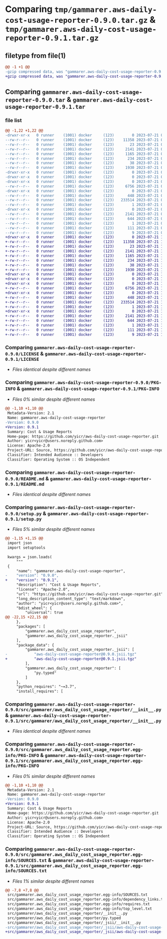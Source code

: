 # Comparing `tmp/gammarer.aws-daily-cost-usage-reporter-0.9.0.tar.gz` & `tmp/gammarer.aws-daily-cost-usage-reporter-0.9.1.tar.gz`

## filetype from file(1)

```diff
@@ -1 +1 @@
-gzip compressed data, was "gammarer.aws-daily-cost-usage-reporter-0.9.0.tar", last modified: Fri Jul 21 09:01:27 2023, max compression
+gzip compressed data, was "gammarer.aws-daily-cost-usage-reporter-0.9.1.tar", last modified: Fri Jul 21 19:20:20 2023, max compression
```

## Comparing `gammarer.aws-daily-cost-usage-reporter-0.9.0.tar` & `gammarer.aws-daily-cost-usage-reporter-0.9.1.tar`

### file list

```diff
@@ -1,22 +1,22 @@
-drwxr-xr-x   0 runner    (1001) docker     (123)        0 2023-07-21 09:01:27.269757 gammarer.aws-daily-cost-usage-reporter-0.9.0/
--rw-r--r--   0 runner    (1001) docker     (123)    11358 2023-07-21 09:01:15.000000 gammarer.aws-daily-cost-usage-reporter-0.9.0/LICENSE
--rw-r--r--   0 runner    (1001) docker     (123)       23 2023-07-21 09:01:15.000000 gammarer.aws-daily-cost-usage-reporter-0.9.0/MANIFEST.in
--rw-r--r--   0 runner    (1001) docker     (123)     2141 2023-07-21 09:01:27.269757 gammarer.aws-daily-cost-usage-reporter-0.9.0/PKG-INFO
--rw-r--r--   0 runner    (1001) docker     (123)     1165 2023-07-21 09:01:15.000000 gammarer.aws-daily-cost-usage-reporter-0.9.0/README.md
--rw-r--r--   0 runner    (1001) docker     (123)      234 2023-07-21 09:01:15.000000 gammarer.aws-daily-cost-usage-reporter-0.9.0/pyproject.toml
--rw-r--r--   0 runner    (1001) docker     (123)       38 2023-07-21 09:01:27.269757 gammarer.aws-daily-cost-usage-reporter-0.9.0/setup.cfg
--rw-r--r--   0 runner    (1001) docker     (123)     1930 2023-07-21 09:01:15.000000 gammarer.aws-daily-cost-usage-reporter-0.9.0/setup.py
-drwxr-xr-x   0 runner    (1001) docker     (123)        0 2023-07-21 09:01:27.269757 gammarer.aws-daily-cost-usage-reporter-0.9.0/src/
-drwxr-xr-x   0 runner    (1001) docker     (123)        0 2023-07-21 09:01:27.269757 gammarer.aws-daily-cost-usage-reporter-0.9.0/src/gammarer/
-drwxr-xr-x   0 runner    (1001) docker     (123)        0 2023-07-21 09:01:27.269757 gammarer.aws-daily-cost-usage-reporter-0.9.0/src/gammarer/aws_daily_cost_usage_reporter/
--rw-r--r--   0 runner    (1001) docker     (123)     6756 2023-07-21 09:01:15.000000 gammarer.aws-daily-cost-usage-reporter-0.9.0/src/gammarer/aws_daily_cost_usage_reporter/__init__.py
-drwxr-xr-x   0 runner    (1001) docker     (123)        0 2023-07-21 09:01:27.269757 gammarer.aws-daily-cost-usage-reporter-0.9.0/src/gammarer/aws_daily_cost_usage_reporter/_jsii/
--rw-r--r--   0 runner    (1001) docker     (123)      448 2023-07-21 09:01:15.000000 gammarer.aws-daily-cost-usage-reporter-0.9.0/src/gammarer/aws_daily_cost_usage_reporter/_jsii/__init__.py
--rw-r--r--   0 runner    (1001) docker     (123)   233514 2023-07-21 09:01:15.000000 gammarer.aws-daily-cost-usage-reporter-0.9.0/src/gammarer/aws_daily_cost_usage_reporter/_jsii/aws-daily-cost-usage-reporter@0.9.0.jsii.tgz
--rw-r--r--   0 runner    (1001) docker     (123)        1 2023-07-21 09:01:15.000000 gammarer.aws-daily-cost-usage-reporter-0.9.0/src/gammarer/aws_daily_cost_usage_reporter/py.typed
-drwxr-xr-x   0 runner    (1001) docker     (123)        0 2023-07-21 09:01:27.269757 gammarer.aws-daily-cost-usage-reporter-0.9.0/src/gammarer.aws_daily_cost_usage_reporter.egg-info/
--rw-r--r--   0 runner    (1001) docker     (123)     2141 2023-07-21 09:01:27.000000 gammarer.aws-daily-cost-usage-reporter-0.9.0/src/gammarer.aws_daily_cost_usage_reporter.egg-info/PKG-INFO
--rw-r--r--   0 runner    (1001) docker     (123)      644 2023-07-21 09:01:27.000000 gammarer.aws-daily-cost-usage-reporter-0.9.0/src/gammarer.aws_daily_cost_usage_reporter.egg-info/SOURCES.txt
--rw-r--r--   0 runner    (1001) docker     (123)        1 2023-07-21 09:01:27.000000 gammarer.aws-daily-cost-usage-reporter-0.9.0/src/gammarer.aws_daily_cost_usage_reporter.egg-info/dependency_links.txt
--rw-r--r--   0 runner    (1001) docker     (123)      111 2023-07-21 09:01:27.000000 gammarer.aws-daily-cost-usage-reporter-0.9.0/src/gammarer.aws_daily_cost_usage_reporter.egg-info/requires.txt
--rw-r--r--   0 runner    (1001) docker     (123)        9 2023-07-21 09:01:27.000000 gammarer.aws-daily-cost-usage-reporter-0.9.0/src/gammarer.aws_daily_cost_usage_reporter.egg-info/top_level.txt
+drwxr-xr-x   0 runner    (1001) docker     (123)        0 2023-07-21 19:20:20.222442 gammarer.aws-daily-cost-usage-reporter-0.9.1/
+-rw-r--r--   0 runner    (1001) docker     (123)    11358 2023-07-21 19:20:06.000000 gammarer.aws-daily-cost-usage-reporter-0.9.1/LICENSE
+-rw-r--r--   0 runner    (1001) docker     (123)       23 2023-07-21 19:20:06.000000 gammarer.aws-daily-cost-usage-reporter-0.9.1/MANIFEST.in
+-rw-r--r--   0 runner    (1001) docker     (123)     2141 2023-07-21 19:20:20.222442 gammarer.aws-daily-cost-usage-reporter-0.9.1/PKG-INFO
+-rw-r--r--   0 runner    (1001) docker     (123)     1165 2023-07-21 19:20:06.000000 gammarer.aws-daily-cost-usage-reporter-0.9.1/README.md
+-rw-r--r--   0 runner    (1001) docker     (123)      234 2023-07-21 19:20:06.000000 gammarer.aws-daily-cost-usage-reporter-0.9.1/pyproject.toml
+-rw-r--r--   0 runner    (1001) docker     (123)       38 2023-07-21 19:20:20.222442 gammarer.aws-daily-cost-usage-reporter-0.9.1/setup.cfg
+-rw-r--r--   0 runner    (1001) docker     (123)     1930 2023-07-21 19:20:06.000000 gammarer.aws-daily-cost-usage-reporter-0.9.1/setup.py
+drwxr-xr-x   0 runner    (1001) docker     (123)        0 2023-07-21 19:20:20.218442 gammarer.aws-daily-cost-usage-reporter-0.9.1/src/
+drwxr-xr-x   0 runner    (1001) docker     (123)        0 2023-07-21 19:20:20.218442 gammarer.aws-daily-cost-usage-reporter-0.9.1/src/gammarer/
+drwxr-xr-x   0 runner    (1001) docker     (123)        0 2023-07-21 19:20:20.222442 gammarer.aws-daily-cost-usage-reporter-0.9.1/src/gammarer/aws_daily_cost_usage_reporter/
+-rw-r--r--   0 runner    (1001) docker     (123)     6756 2023-07-21 19:20:06.000000 gammarer.aws-daily-cost-usage-reporter-0.9.1/src/gammarer/aws_daily_cost_usage_reporter/__init__.py
+drwxr-xr-x   0 runner    (1001) docker     (123)        0 2023-07-21 19:20:20.222442 gammarer.aws-daily-cost-usage-reporter-0.9.1/src/gammarer/aws_daily_cost_usage_reporter/_jsii/
+-rw-r--r--   0 runner    (1001) docker     (123)      448 2023-07-21 19:20:06.000000 gammarer.aws-daily-cost-usage-reporter-0.9.1/src/gammarer/aws_daily_cost_usage_reporter/_jsii/__init__.py
+-rw-r--r--   0 runner    (1001) docker     (123)   233514 2023-07-21 19:20:06.000000 gammarer.aws-daily-cost-usage-reporter-0.9.1/src/gammarer/aws_daily_cost_usage_reporter/_jsii/aws-daily-cost-usage-reporter@0.9.1.jsii.tgz
+-rw-r--r--   0 runner    (1001) docker     (123)        1 2023-07-21 19:20:06.000000 gammarer.aws-daily-cost-usage-reporter-0.9.1/src/gammarer/aws_daily_cost_usage_reporter/py.typed
+drwxr-xr-x   0 runner    (1001) docker     (123)        0 2023-07-21 19:20:20.222442 gammarer.aws-daily-cost-usage-reporter-0.9.1/src/gammarer.aws_daily_cost_usage_reporter.egg-info/
+-rw-r--r--   0 runner    (1001) docker     (123)     2141 2023-07-21 19:20:20.000000 gammarer.aws-daily-cost-usage-reporter-0.9.1/src/gammarer.aws_daily_cost_usage_reporter.egg-info/PKG-INFO
+-rw-r--r--   0 runner    (1001) docker     (123)      644 2023-07-21 19:20:20.000000 gammarer.aws-daily-cost-usage-reporter-0.9.1/src/gammarer.aws_daily_cost_usage_reporter.egg-info/SOURCES.txt
+-rw-r--r--   0 runner    (1001) docker     (123)        1 2023-07-21 19:20:20.000000 gammarer.aws-daily-cost-usage-reporter-0.9.1/src/gammarer.aws_daily_cost_usage_reporter.egg-info/dependency_links.txt
+-rw-r--r--   0 runner    (1001) docker     (123)      111 2023-07-21 19:20:20.000000 gammarer.aws-daily-cost-usage-reporter-0.9.1/src/gammarer.aws_daily_cost_usage_reporter.egg-info/requires.txt
+-rw-r--r--   0 runner    (1001) docker     (123)        9 2023-07-21 19:20:20.000000 gammarer.aws-daily-cost-usage-reporter-0.9.1/src/gammarer.aws_daily_cost_usage_reporter.egg-info/top_level.txt
```

### Comparing `gammarer.aws-daily-cost-usage-reporter-0.9.0/LICENSE` & `gammarer.aws-daily-cost-usage-reporter-0.9.1/LICENSE`

 * *Files identical despite different names*

### Comparing `gammarer.aws-daily-cost-usage-reporter-0.9.0/PKG-INFO` & `gammarer.aws-daily-cost-usage-reporter-0.9.1/PKG-INFO`

 * *Files 0% similar despite different names*

```diff
@@ -1,10 +1,10 @@
 Metadata-Version: 2.1
 Name: gammarer.aws-daily-cost-usage-reporter
-Version: 0.9.0
+Version: 0.9.1
 Summary: Cost & Usage Reports
 Home-page: https://github.com/yicr/aws-daily-cost-usage-reporter.git
 Author: yicr<yicr@users.noreply.github.com>
 License: Apache-2.0
 Project-URL: Source, https://github.com/yicr/aws-daily-cost-usage-reporter.git
 Classifier: Intended Audience :: Developers
 Classifier: Operating System :: OS Independent
```

### Comparing `gammarer.aws-daily-cost-usage-reporter-0.9.0/README.md` & `gammarer.aws-daily-cost-usage-reporter-0.9.1/README.md`

 * *Files identical despite different names*

### Comparing `gammarer.aws-daily-cost-usage-reporter-0.9.0/setup.py` & `gammarer.aws-daily-cost-usage-reporter-0.9.1/setup.py`

 * *Files 5% similar despite different names*

```diff
@@ -1,15 +1,15 @@
 import json
 import setuptools
 
 kwargs = json.loads(
     """
 {
     "name": "gammarer.aws-daily-cost-usage-reporter",
-    "version": "0.9.0",
+    "version": "0.9.1",
     "description": "Cost & Usage Reports",
     "license": "Apache-2.0",
     "url": "https://github.com/yicr/aws-daily-cost-usage-reporter.git",
     "long_description_content_type": "text/markdown",
     "author": "yicr<yicr@users.noreply.github.com>",
     "bdist_wheel": {
         "universal": true
@@ -22,15 +22,15 @@
     },
     "packages": [
         "gammarer.aws_daily_cost_usage_reporter",
         "gammarer.aws_daily_cost_usage_reporter._jsii"
     ],
     "package_data": {
         "gammarer.aws_daily_cost_usage_reporter._jsii": [
-            "aws-daily-cost-usage-reporter@0.9.0.jsii.tgz"
+            "aws-daily-cost-usage-reporter@0.9.1.jsii.tgz"
         ],
         "gammarer.aws_daily_cost_usage_reporter": [
             "py.typed"
         ]
     },
     "python_requires": "~=3.7",
     "install_requires": [
```

### Comparing `gammarer.aws-daily-cost-usage-reporter-0.9.0/src/gammarer/aws_daily_cost_usage_reporter/__init__.py` & `gammarer.aws-daily-cost-usage-reporter-0.9.1/src/gammarer/aws_daily_cost_usage_reporter/__init__.py`

 * *Files identical despite different names*

### Comparing `gammarer.aws-daily-cost-usage-reporter-0.9.0/src/gammarer.aws_daily_cost_usage_reporter.egg-info/PKG-INFO` & `gammarer.aws-daily-cost-usage-reporter-0.9.1/src/gammarer.aws_daily_cost_usage_reporter.egg-info/PKG-INFO`

 * *Files 0% similar despite different names*

```diff
@@ -1,10 +1,10 @@
 Metadata-Version: 2.1
 Name: gammarer.aws-daily-cost-usage-reporter
-Version: 0.9.0
+Version: 0.9.1
 Summary: Cost & Usage Reports
 Home-page: https://github.com/yicr/aws-daily-cost-usage-reporter.git
 Author: yicr<yicr@users.noreply.github.com>
 License: Apache-2.0
 Project-URL: Source, https://github.com/yicr/aws-daily-cost-usage-reporter.git
 Classifier: Intended Audience :: Developers
 Classifier: Operating System :: OS Independent
```

### Comparing `gammarer.aws-daily-cost-usage-reporter-0.9.0/src/gammarer.aws_daily_cost_usage_reporter.egg-info/SOURCES.txt` & `gammarer.aws-daily-cost-usage-reporter-0.9.1/src/gammarer.aws_daily_cost_usage_reporter.egg-info/SOURCES.txt`

 * *Files 1% similar despite different names*

```diff
@@ -7,8 +7,8 @@
 src/gammarer.aws_daily_cost_usage_reporter.egg-info/SOURCES.txt
 src/gammarer.aws_daily_cost_usage_reporter.egg-info/dependency_links.txt
 src/gammarer.aws_daily_cost_usage_reporter.egg-info/requires.txt
 src/gammarer.aws_daily_cost_usage_reporter.egg-info/top_level.txt
 src/gammarer/aws_daily_cost_usage_reporter/__init__.py
 src/gammarer/aws_daily_cost_usage_reporter/py.typed
 src/gammarer/aws_daily_cost_usage_reporter/_jsii/__init__.py
-src/gammarer/aws_daily_cost_usage_reporter/_jsii/aws-daily-cost-usage-reporter@0.9.0.jsii.tgz
+src/gammarer/aws_daily_cost_usage_reporter/_jsii/aws-daily-cost-usage-reporter@0.9.1.jsii.tgz
```

